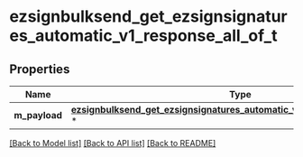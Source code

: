 # ezsignbulksend_get_ezsignsignatures_automatic_v1_response_all_of_t

## Properties
Name | Type | Description | Notes
------------ | ------------- | ------------- | -------------
**m_payload** | [**ezsignbulksend_get_ezsignsignatures_automatic_v1_response_m_payload_t**](ezsignbulksend_get_ezsignsignatures_automatic_v1_response_m_payload.md) \* |  | 

[[Back to Model list]](../README.md#documentation-for-models) [[Back to API list]](../README.md#documentation-for-api-endpoints) [[Back to README]](../README.md)


